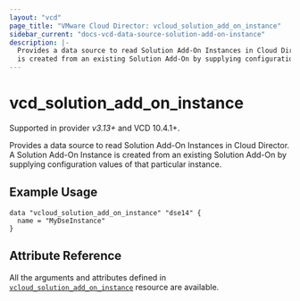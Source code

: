 ```yaml
---
layout: "vcd"
page_title: "VMware Cloud Director: vcloud_solution_add_on_instance"
sidebar_current: "docs-vcd-data-source-solution-add-on-instance"
description: |-
  Provides a data source to read Solution Add-On Instances in Cloud Director. A Solution Add-On Instance
  is created from an existing Solution Add-On by supplying configuration values of that particular instance.
---
```


# vcd\_solution\_add\_on\_instance

Supported in provider *v3.13+* and VCD 10.4.1+.

Provides a data source to read Solution Add-On Instances in Cloud Director. A Solution Add-On
Instance is created from an existing Solution Add-On by supplying configuration values of that
particular instance.

## Example Usage

```hcl
data "vcloud_solution_add_on_instance" "dse14" {
  name = "MyDseInstance"
}
```

## Attribute Reference

All the arguments and attributes defined in
[`vcloud_solution_add_on_instance`](/providers/vmware/vcd/latest/docs/resources/solution_add_on_instance)
resource are available.
